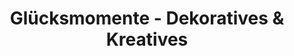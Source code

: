 ---
title: "Glücksmomente - Dekoratives & Kreatives"
url: /mattstedt/gluecksmomente-dekoratives-und-kreatives/
shop: Raumausstattung
---